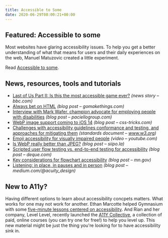 ```yaml
---
title: Accessible to Some
date: 2020-06-29T08:00:21+00:00
---
```


## Featured: Accessible to some

Most websites have glaring accessibility issues. To help you get a better understanding of what that means for users and their daily experiences on the web, Manuel Matuzovic created a little experiment.

Read [Accessible to some](https://www.matuzo.at/blog/accessible-to-some/).

## News, resources, tools and tutorials

* [Last of Us Part II: Is this the most accessible game ever?](https://www.bbc.com/news/technology-53093613) _(news story – bbc.com)_
* [Always bet on HTML](https://gomakethings.com/always-bet-on-html/) _(blog post – gomakethings.com)_
* [Interview with Mark Wafer, champion advocate for employing people with disabilities](https://www.paciellogroup.com/interview-with-mark-wafer-champion-advocate-for-employing-people-with-disabilities/) _(blog post – paciellogroup.com)_
* [WebP image support coming to iOS 14](https://css-tricks.com/webp-image-support-coming-to-ios-14/) _(blog post – css-tricks.com)_
* [Challenges with accessibility guidelines conformance and testing, and approaches for mitigating them](https://www.w3.org/blog/2020/06/accessibility-conformance-challenges-draft/) _(standards document – www.w3.org)_
* [Emoji accessibility for visually impaired people](https://www.youtube.com/watch?v=uIbPcZq6izk) _(video – youtube.com)_
* [Is WebP really better than JPEG?](https://siipo.la/blog/is-webp-really-better-than-jpeg) _(blog post – siipo.la)_
* [Scripted user flow testing vs. end-to-end testing for accessibility](https://www.deque.com/blog/scripted-user-flow-testing-vs-end-to-end-testing-for-accessibility/) _(blog post – deque.com)_
* [Key considerations for flowchart accessibility](https://mn.gov/mnit/media/blog/#/detail/appId/1/id/436349) _(blog post – mn.gov)_
* [Listening: in place, in pauses and in person](https://medium.com/@acuity_design/listening-in-place-in-pauses-and-in-person-7a5c66774af1) _(blog post – medium.com/@acuity\_design)_

## New to A11y?

Having different options to learn about accessibility concpets matters. What works for one may not work for another. Ethan Marcotte helped Gymnasium with some [five-minute lessons centered on accessibility](https://ethanmarcotte.com/wrote/takin-five/). And Rian and her company, Level Level, recently launched the [A11Y Collective](https://a11y-collective.com/), a collection of paid, online courses (you can try one for free!) to help you level up. This new material might be just the thing you're looking for to have accessibility sink in.